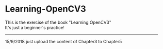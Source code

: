 # Learning-OpenCV3  
This is the exercise of the book "Learning OpenCV3"    
It's just a beginner's practice!

- - - - -

15/9/2018 just upload the content of Chapter3 to Chapter5
